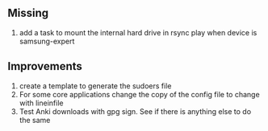 ## Missing
1. add a task to mount the internal hard drive in rsync play when device is samsung-expert

## Improvements
1. create a template to generate the sudoers file
2. For some core applications change the copy of the config file to change with lineinfile
3. Test Anki downloads with gpg sign. See if there is anything else to do the same
